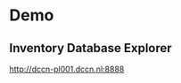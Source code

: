 # Demo

## Inventory Database Explorer

<http://dccn-pl001.dccn.nl:8888>

<!-- <https://inventory-acc.dccn.nl> -->
